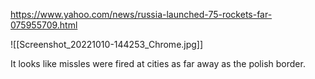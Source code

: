 https://www.yahoo.com/news/russia-launched-75-rockets-far-075955709.html

![[Screenshot_20221010-144253_Chrome.jpg]]

It looks like missles were fired at cities as far away as the polish border.

